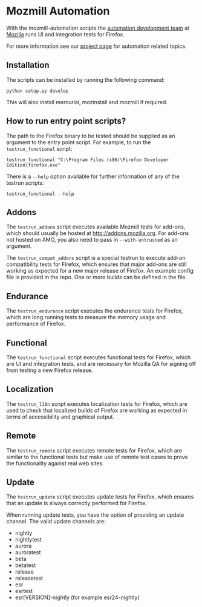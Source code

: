 # Mozmill Automation
With the mozmill-automation scripts the [automation development team][team]
at [Mozilla][mozilla] runs UI and integration tests for Firefox.

For more information see our [project page][project] for automation
related topics.

[team]: https://wiki.mozilla.org/QA/Automation
[mozilla]: http://www.mozilla.org/
[project]: https://wiki.mozilla.org/Auto-tools/Automation_Development/Projects/Mozmill_Automation

## Installation
The scripts can be installed by running the following command:

    python setup.py develop

This will also install mercurial, mozinstall and mozmill if required.

## How to run entry point scripts?
The path to the Firefox binary to be tested should be supplied as an argument
to the entry point script. For example, to run the `testrun_functional` script:

    testrun_functional "C:\Program Files (x86)\Firefox Developer Edition\firefox.exe"

There is a `--help` option available for further information of any of the testrun scripts:

    testrun_functional --help

## Addons
The `testrun_addons` script executes available Mozmill tests for add-ons,
which should usually be hosted at http://addons.mozilla.org. For add-ons not
hosted on AMO, you also need to pass in `--with-untrusted` as an argument.

The `testrun_compat_addons` script is a special testrun to execute add-on
compatibility tests for Firefox, which ensures that major add-ons are still
working as expected for a new major release of Firefox. An example config
file is provided in the repo. One or more builds can be defined in the file.

## Endurance
The `testrun_endurance` script executes the endurance tests for Firefox,
which are long running tests to measure the memory usage and performance of
Firefox.

## Functional
The `testrun_functional` script executes functional tests for Firefox, which
are UI and integration tests, and are necessary for Mozilla QA for signing
off from testing a new Firefox release.

## Localization
The `testrun_l10n` script executes localization tests for Firefox, which are
used to check that localized builds of Firefox are working as expected in
terms of accessibility and graphical output.

## Remote
The `testrun_remote` script executes remote tests for Firefox, which are
similar to the functional tests but make use of remote test cases to prove
the functionality against real web sites.

## Update
The `testrun_update` script executes update tests for Firefox, which ensures
that an update is always correctly performed for Firefox.

When running update tests, you have the option of providing an update
channel. The valid update channels are:

* nightly
* nightlytest
* aurora
* auroratest
* beta
* betatest
* release
* releasetest
* esr
* esrtest
* esr[VERSION]-nightly (for example esr24-nightly)
